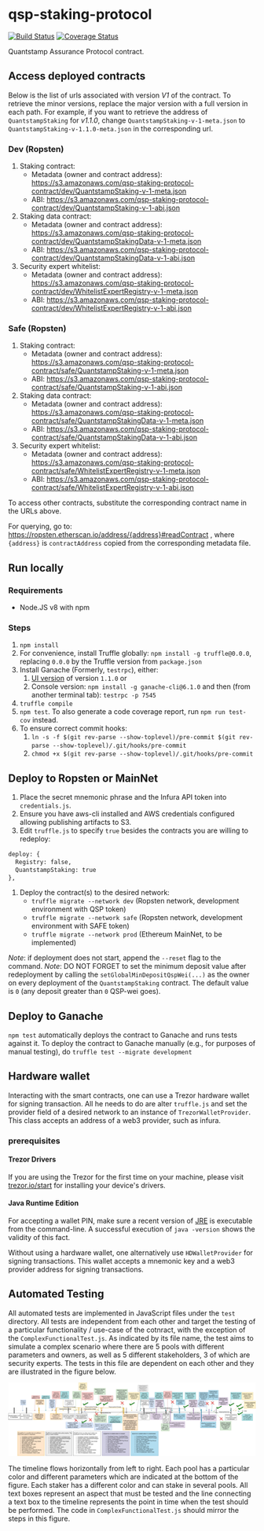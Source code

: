 # qsp-staking-protocol

[![Build Status](https://travis-ci.com/quantstamp/qsp-staking-protocol.svg?token=VYjLsFuxJqPSixFLhdJG&branch=master)](https://travis-ci.com/quantstamp/qsp-staking-protocol)
[![Coverage Status](https://coveralls.io/repos/github/quantstamp/qsp-staking-protocol/badge.svg?branch=master&t=H4hlEY)](https://coveralls.io/github/quantstamp/qsp-staking-protocol?branch=master)

Quantstamp Assurance Protocol contract.

## Access deployed contracts

Below is the list of urls associated with version _V1_ of the contract. To retrieve the minor versions, replace the major version with a full version in each path. For example, if you want to retrieve the address of `QuantstampStaking` for _v1.1.0_, change `QuantstampStaking-v-1-meta.json` to `QuantstampStaking-v-1.1.0-meta.json` in the corresponding url.

### Dev (Ropsten)

1. Staking contract:
    - Metadata (owner and contract address): https://s3.amazonaws.com/qsp-staking-protocol-contract/dev/QuantstampStaking-v-1-meta.json
    - ABI: https://s3.amazonaws.com/qsp-staking-protocol-contract/dev/QuantstampStaking-v-1-abi.json
1. Staking data contract:
    - Metadata (owner and contract address): https://s3.amazonaws.com/qsp-staking-protocol-contract/dev/QuantstampStakingData-v-1-meta.json
    - ABI: https://s3.amazonaws.com/qsp-staking-protocol-contract/dev/QuantstampStakingData-v-1-abi.json
1. Security expert whitelist:
    - Metadata (owner and contract address): https://s3.amazonaws.com/qsp-staking-protocol-contract/dev/WhitelistExpertRegistry-v-1-meta.json
    - ABI: https://s3.amazonaws.com/qsp-staking-protocol-contract/dev/WhitelistExpertRegistry-v-1-abi.json

### Safe (Ropsten)

1. Staking contract:
    - Metadata (owner and contract address): https://s3.amazonaws.com/qsp-staking-protocol-contract/safe/QuantstampStaking-v-1-meta.json
    - ABI: https://s3.amazonaws.com/qsp-staking-protocol-contract/safe/QuantstampStaking-v-1-abi.json
1. Staking data contract:
    - Metadata (owner and contract address): https://s3.amazonaws.com/qsp-staking-protocol-contract/safe/QuantstampStakingData-v-1-meta.json
    - ABI: https://s3.amazonaws.com/qsp-staking-protocol-contract/safe/QuantstampStakingData-v-1-abi.json
1. Security expert whitelist:
    - Metadata (owner and contract address): https://s3.amazonaws.com/qsp-staking-protocol-contract/safe/WhitelistExpertRegistry-v-1-meta.json
    - ABI: https://s3.amazonaws.com/qsp-staking-protocol-contract/safe/WhitelistExpertRegistry-v-1-abi.json

To access other contracts, substitute the corresponding contract name in the URLs above.

For querying, go to: https://ropsten.etherscan.io/address/{address}#readContract , where `{address}` is `contractAddress` copied from the corresponding metadata file.

## Run locally
### Requirements

* Node.JS v8 with npm

### Steps

1. `npm install`
1. For convenience, install Truffle globally: `npm install -g truffle@0.0.0`, replacing `0.0.0` by the Truffle version from `package.json`
1. Install Ganache (Formerly, `testrpc`), either:
    1. [UI version](http://truffleframework.com/ganache/) of version `1.1.0` or
    1. Console version: `npm install -g ganache-cli@6.1.0` and then (from another terminal tab): `testrpc -p 7545`
1. `truffle compile`
1. `npm test`. To also generate a code coverage report, run `npm run test-cov` instead.
1. To ensure correct commit hooks:
    1. `ln -s -f $(git rev-parse --show-toplevel)/pre-commit $(git rev-parse --show-toplevel)/.git/hooks/pre-commit`
    1. `chmod +x $(git rev-parse --show-toplevel)/.git/hooks/pre-commit`

## Deploy to Ropsten or MainNet

1. Place the secret mnemonic phrase and the Infura API token into `credentials.js`.
1. Ensure you have aws-cli installed and AWS credentials configured allowing publishing artifacts to S3.
1. Edit `truffle.js` to specify `true` besides the contracts you are willing to redeploy:
  ```
  deploy: {
    Registry: false,
    QuantstampStaking: true
  },
  ```

1. Deploy the contract(s) to the desired network:
    * `truffle migrate --network dev` (Ropsten network, development environment with QSP token)
    * `truffle migrate --network safe` (Ropsten network, development environment with SAFE token)
    * `truffle migrate --network prod` (Ethereum MainNet, to be implemented)

*Note*: if deployment does not start, append the `--reset` flag to the command.
*Note*: DO NOT FORGET to set the minimum deposit value after redeployment by
calling the `setGlobalMinDepositQspWei(...)` as the owner on every deployment
of the `QuantstampStaking` contract. The default value is `0` (any deposit
greater than `0` QSP-wei goes).

## Deploy to Ganache

`npm test` automatically deploys the contract to Ganache and runs tests against it. To deploy the contract to Ganache manually (e.g., for purposes of manual testing), do `truffle test --migrate development`

## Hardware wallet

Interacting with the smart contracts, one can use a Trezor hardware wallet for signing transaction. All he needs to do are alter `truffle.js`
and set the provider field of a desired network to an instance of `TrezorWalletProvider`.
This class accepts an address of a web3 provider, such as infura.

### prerequisites
#### Trezor Drivers
If you are using the Trezor for the first time on your machine, please visit [trezor.io/start](https://trezor.io/start/)
for installing your device's drivers.
#### Java Runtime Edition
For accepting a wallet PIN, make sure a recent version of [JRE](http://www.oracle.com/technetwork/java/javase/downloads/jre8-downloads-2133155.html)
is executable from the command-line. A successful execution of `java -version` shows the validity of this fact.

Without using a hardware wallet, one alternatively use `HDWalletProvider` for signing transactions. This wallet accepts 
a mnemonic key and a web3 provider address for signing transactions.  

## Automated Testing

All automated tests are implemented in JavaScript files under the `test` directory. All tests are independent from each other and target the testing of a particular functionality / use-case of the cotnract, with the exception of the `ComplexFunctionalTest.js`. As indicated by its file name, the test aims to simulate a complex scenario where there are 5 pools with different parameters and owners, as well as 5 different stakeholders, 3 of which are security experts. The tests in this file are dependent on each other and they are illustrated in the figure below.

![Complex Functional Test Diagram](figures/ComplexFunctionalTest.png)

The timeline flows horizontally from left to right. Each pool has a particular color and different parameters which are indicated at the bottom of the figure. Each staker has a different color and can stake in several pools. All text boxes represent an aspect that must be tested and the line connecting a text box to the timeline represents the point in time when the test should be performed. The code in `ComplexFunctionalTest.js` should mirror the steps in this figure.
